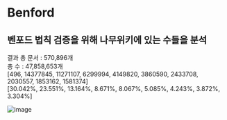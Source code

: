 # Benford
벤포드 법칙 검증을 위해 나무위키에 있는 수들을 분석
---------
결과
총 문서 : 570,896개<br>
총 수 :  47,858,653개<br>
[496, 14377845, 11271107, 6299994, 4149820, 3860590, 2433708, 2030557, 1853162, 1581374]<br>
[30.042%, 23.551%, 13.164%, 8.671%, 8.067%, 5.085%, 4.243%, 3.872%, 3.304%]<br>


![image](https://user-images.githubusercontent.com/73592868/141643711-47dfe15d-cb7e-4ae1-b8df-8fb68dacfe58.png)
